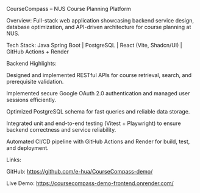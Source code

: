 CourseCompass – NUS Course Planning Platform

Overview:
Full-stack web application showcasing backend service design, database optimization, and API-driven architecture for course planning at NUS.

Tech Stack:
Java Spring Boot | PostgreSQL | React (Vite, Shadcn/UI) | GitHub Actions + Render

Backend Highlights:

Designed and implemented RESTful APIs for course retrieval, search, and prerequisite validation.

Implemented secure Google OAuth 2.0 authentication and managed user sessions efficiently.

Optimized PostgreSQL schema for fast queries and reliable data storage.

Integrated unit and end-to-end testing (Vitest + Playwright) to ensure backend correctness and service reliability.

Automated CI/CD pipeline with GitHub Actions and Render for build, test, and deployment.

Links:

GitHub: https://github.com/e-hua/CourseCompass-demo/

Live Demo: https://coursecompass-demo-frontend.onrender.com/
